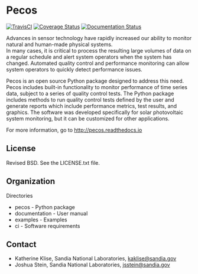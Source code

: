 Pecos
=======================================

[![TravisCI](https://travis-ci.org/sandialabs/pecos.svg?branch=master)](https://travis-ci.org/sandialabs/pecos)
[![Coverage Status](https://coveralls.io/repos/github/sandialabs/pecos/badge.svg?branch=master)](https://coveralls.io/github/sandialabs/pecos?branch=master)
[![Documentation Status](https://readthedocs.org/projects/pecos/badge/?version=latest)](http://pecos.readthedocs.org/en/latest/)

Advances in sensor technology have rapidly increased our ability to monitor 
natural and human-made physical systems.  
In many cases, it is critical to process the resulting large volumes of data on a regular schedule
and alert system operators when the system has changed.
Automated quality control and performance monitoring can allow system 
operators to quickly detect performance issues.  

Pecos is an open source Python package designed to address this need.
Pecos includes built-in functionality to monitor performance of time series data, 
subject to a series of quality control tests.
The Python package includes methods to run quality control tests defined by the user
and generate reports which include performance metrics, test results, and graphics.
The software was developed specifically for solar photovoltaic system 
monitoring, but it can be customized for other applications.

For more information, go to http://pecos.readthedocs.io

License
------------

Revised BSD.  See the LICENSE.txt file.

Organization
------------

Directories
  * pecos - Python package
  * documentation - User manual
  * examples - Examples
  * ci - Software requirements

Contact
-------
   * Katherine Klise, Sandia National Laboratories, kaklise@sandia.gov
   * Joshua Stein, Sandia National Laboratories, jsstein@sandia.gov
